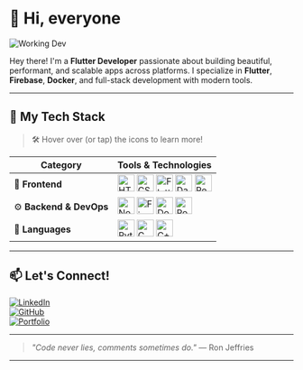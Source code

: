 # 🚀 Hi, everyone

![Working Dev](https://media.giphy.com/media/qgQUggAC3Pfv687qPC/giphy.gif)

Hey there! I'm a **Flutter Developer** passionate about building beautiful, performant, and scalable apps across platforms. I specialize in **Flutter**, **Firebase**, **Docker**, and full-stack development with modern tools.

---

## 🧠 My Tech Stack

> 🛠️ Hover over (or tap) the icons to learn more!

| Category       | Tools & Technologies |
|----------------|---------------------|
| 🎨 **Frontend** | <img src="https://img.icons8.com/color/48/html-5.png" title="HTML5" width="30"/> <img src="https://img.icons8.com/color/48/css3.png" title="CSS3" width="30"/> <img src="https://img.icons8.com/color/48/flutter.png" title="Flutter" width="30"/> <img src="https://img.icons8.com/color/48/dart.png" title="Dart" width="30"/> <img src="https://img.icons8.com/color/48/react-native.png" title="React" width="30"/> |
| ⚙️ **Backend & DevOps** | <img src="https://img.icons8.com/fluency/48/node-js.png" title="Node.js" width="30"/> <img src="https://img.icons8.com/color/48/firebase.png" title="Firebase" width="30"/> <img src="https://img.icons8.com/fluency/48/docker.png" title="Docker" width="30"/> <img src="https://img.icons8.com/external-tal-revivo-color-tal-revivo/48/external-postman-is-the-only-complete-api-development-environment-logo-color-tal-revivo.png" title="Postman" width="30"/> |
| 🧪 **Languages** | <img src="https://img.icons8.com/color/48/python--v1.png" title="Python" width="30"/> <img src="https://img.icons8.com/color/48/c-programming.png" title="C" width="30"/> <img src="https://img.icons8.com/color/48/c-plus-plus-logo.png" title="C++" width="30"/> |

---

## 📫 Let's Connect!

[![LinkedIn](https://img.shields.io/badge/-LinkedIn-0077B5?style=for-the-badge&logo=linkedin&logoColor=white)](https://linkedin.com/in/yourprofile)  
[![GitHub](https://img.shields.io/badge/-GitHub-181717?style=for-the-badge&logo=github&logoColor=white)](https://github.com/yourusername)  
[![Portfolio](https://img.shields.io/badge/-My%20Portfolio-24292E?style=for-the-badge&logo=google-chrome&logoColor=white)](https://yourportfolio.com)

---

> _"Code never lies, comments sometimes do."_ — Ron Jeffries

---
